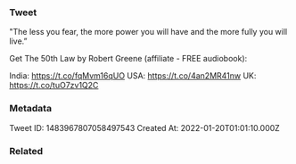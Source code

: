 ### Tweet
"The less you fear, the more power you will have and the more fully you will live.”

Get The 50th Law by Robert Greene (affiliate - FREE audiobook):

India: https://t.co/fqMvm16qUO
USA: https://t.co/4an2MR41nw
UK: https://t.co/tuO7zv1Q2C

### Metadata
Tweet ID: 1483967807058497543
Created At: 2022-01-20T01:01:10.000Z

### Related

